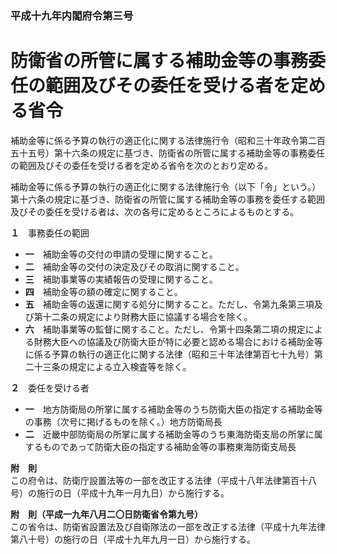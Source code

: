 ### 平成十九年内閣府令第三号  
# 防衛省の所管に属する補助金等の事務委任の範囲及びその委任を受ける者を定める省令  
補助金等に係る予算の執行の適正化に関する法律施行令（昭和三十年政令第二百五十五号）第十六条の規定に基づき、防衛省の所管に属する補助金等の事務委任の範囲及びその委任を受ける者を定める省令を次のとおり定める。  
  
補助金等に係る予算の執行の適正化に関する法律施行令（以下「令」という。）第十六条の規定に基づき、防衛省の所管に属する補助金等の事務を委任する範囲及びその委任を受ける者は、次の各号に定めるところによるものとする。  
  
  
**１**　事務委任の範囲  
* **一**　補助金等の交付の申請の受理に関すること。  
* **二**　補助金等の交付の決定及びその取消に関すること。  
* **三**　補助事業等の実績報告の受理に関すること。  
* **四**　補助金等の額の確定に関すること。  
* **五**　補助金等の返還に関する処分に関すること。ただし、令第九条第三項及び第十二条の規定により財務大臣に協議する場合を除く。  
* **六**　補助事業等の監督に関すること。ただし、令第十四条第二項の規定による財務大臣への協議及び防衛大臣が特に必要と認める場合における補助金等に係る予算の執行の適正化に関する法律（昭和三十年法律第百七十九号）第二十三条の規定による立入検査等を除く。  
  
**２**　委任を受ける者  
* **一**　地方防衛局の所掌に属する補助金等のうち防衛大臣の指定する補助金等の事務（次号に掲げるものを除く。）地方防衛局長  
* **二**　近畿中部防衛局の所掌に属する補助金等のうち東海防衛支局の所掌に属するものであって防衛大臣の指定する補助金等の事務東海防衛支局長  
  
**附　則**  
この府令は、防衛庁設置法等の一部を改正する法律（平成十八年法律第百十八号）の施行の日（平成十九年一月九日）から施行する。  
  
**附　則（平成一九年八月二〇日防衛省令第九号）**  
この省令は、防衛省設置法及び自衛隊法の一部を改正する法律（平成十九年法律第八十号）の施行の日（平成十九年九月一日）から施行する。  
  
